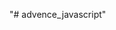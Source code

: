 "# advence_javascript" 
<!-- sperate operator -->
<!-- rest operator -->
<!-- call by value -->
<!-- call by reference -->
<!-- Destructure -->
<!--  try Catch Error Handling -->
<!-- local and session Storage JSON.stringify, JSON.parse -->
<!--  -->
